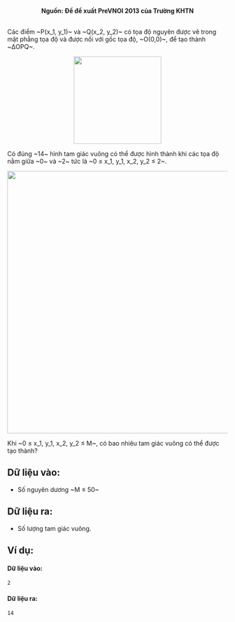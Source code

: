 **<center>Nguồn: Đề đề xuất PreVNOI 2013 của Trường KHTN</center>**
<br>

Các điểm ~P(x_1, y_1)~ và ~Q(x_2, y_2)~ có tọa độ nguyên được vẽ trong mặt phẳng tọa độ và được nối với gốc tọa độ, ~O(0,0)~, để tạo thành ~ΔOPQ~.
<center><img src="/images/problems/1140/triangle2.png" width=200px></center>

Có đúng ~14~ hình tam giác vuông có thể được hình thành khi các tọa độ nằm giữa ~0~ và ~2~ tức là  ~0 ≤ x_1, y_1, x_2, y_2 ≤ 2~.
<center><img src="/images/problems/1140/triangle1.png" width=600px></center>

Khi ~0 ≤ x_1, y_1, x_2, y_2 ≤ M~, có bao nhiêu tam giác vuông có thể được tạo thành?

## Dữ liệu vào:
- Số nguyên dương ~M ≤ 50~

## Dữ liệu ra:
- Số lượng tam giác vuông.

## Ví dụ:
#### Dữ liệu vào:
```
2
```

#### Dữ liệu ra:
```
14
```